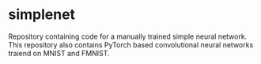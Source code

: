 # simplenet
Repository containing code for a manually trained simple neural network. This repository also contains PyTorch based convolutional neural networks traiend on MNIST and FMNIST. 
